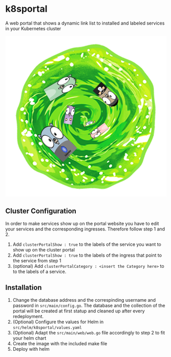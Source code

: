 # k8sportal
A web portal that shows a dynamic link list to installed and labeled services in your Kubernetes cluster


[![Portal](resources/k8sportal_small.png)](resources/k8sportal_small.png)

## Cluster Configuration

In order to make services show up on the portal website you have to edit your services and the corresponding ingresses. Therefore follow step 1 and 2. 

1. Add `clusterPortalShow : true` to the labels of the service you want to show up on the cluster portal
2. Add `clusterPortalShow : true` to the labels of the ingress that point to the service from step 1
3. (optional) Add `clusterPortalCategory : <insert the Category here>` to to the labels of a service.

## Installation

1. Change the database address and the correspinding username and password in `src/main/config.go`. The database and the collection of the portal will be created at first statup and cleaned up after every redeployment. 
2. (Optional) Configure the values for Helm in `src/helm/k8sportal/values.yaml`
3. (Optional) Adapt the `src/main/web/web.go` file accordingly to step 2 to fit your helm chart
4. Create the image with the included make file
5. Deploy with helm

